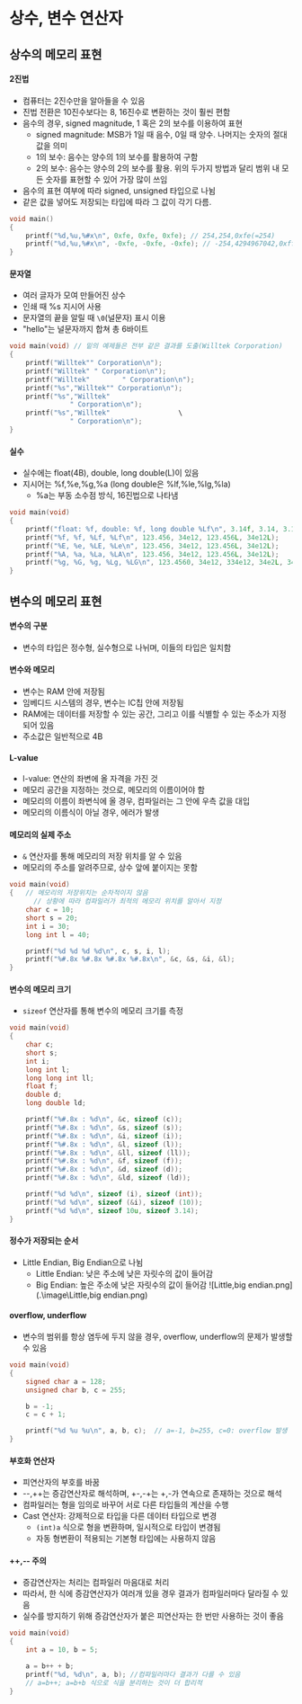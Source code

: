 # 상수, 변수 연산자
## 상수의 메모리 표현
#### 2진법
- 컴퓨터는 2진수만을 알아들을 수 있음
- 진법 전환은 10진수보다는 8, 16진수로 변환하는 것이 훨씬 편함
- 음수의 경우, signed magnitude, 1 혹은 2의 보수를 이용하여 표현
	- signed magnitude: MSB가 1일 때 음수, 0일 때 양수. 나머지는 숫자의 절대값을 의미
	- 1의 보수: 음수는 양수의 1의 보수를 활용하여 구함
	- 2의 보수: 음수는 양수의 2의 보수를 활용. 위의 두가지 방법과 달리 범위 내 모든 숫자를 표현할 수 있어 가장 많이 쓰임
- 음수의 표현 여부에 따라 signed, unsigned 타입으로 나뉨
- 같은 값을 넣어도 저장되는 타입에 따라 그 값이 각기 다름.

```cpp
void main()
{
	printf("%d,%u,%#x\n", 0xfe, 0xfe, 0xfe); // 254,254,0xfe(=254)
    printf("%d,%u,%#x\n", -0xfe, -0xfe, -0xfe); // -254,4294967042,0xffffff02
}
```

#### 문자열
- 여러 글자가 모여 만들어진 상수
- 인쇄 때 %s 지시어 사용
- 문자열의 끝을 알릴 때 `\0`(널문자) 표시 이용
- "hello"는 널문자까지 합쳐 총 6바이트

```cpp
void main(void) // 밑의 예제들은 전부 같은 결과를 도출(Willtek Corporation)
{
	printf("Willtek"" Corporation\n");
	printf("Willtek" " Corporation\n");
	printf("Willtek"		" Corporation\n");
	printf("%s","Willtek"" Corporation\n");
	printf("%s","Willtek"
		       " Corporation\n");
	printf("%s","Willtek"                 \
		       " Corporation\n");
}
```

#### 실수
- 실수에는 float(4B), double, long double(L)이 있음
- 지시어는 %f,%e,%g,%a (long double은 %lf,%le,%lg,%la)
	- %a는 부동 소수점 방식, 16진법으로 나타냄

```cpp
void main(void)
{
	printf("float: %f, double: %f, long double %Lf\n", 3.14f, 3.14, 3.14L);
	printf("%f, %f, %Lf, %Lf\n", 123.456, 34e12, 123.456L, 34e12L);
	printf("%E, %e, %LE, %Le\n", 123.456, 34e12, 123.456L, 34e12L);
	printf("%A, %a, %La, %LA\n", 123.456, 34e12, 123.456L, 34e12L);
	printf("%g, %G, %g, %Lg, %LG\n", 123.4560, 34e12, 334e12, 34e2L, 34e-1L);
}
```
## 변수의 메모리 표현
#### 변수의 구분
- 변수의 타입은 정수형, 실수형으로 나뉘며, 이들의 타입은 일치함

#### 변수와 메모리
- 변수는 RAM 안에 저장됨
- 임베디드 시스템의 경우, 변수는 IC칩 안에 저장됨
- RAM에는 데이터를 저장할 수 있는 공간, 그리고 이를 식별할 수 있는 주소가 지정되어 있음
- 주소값은 일반적으로 4B

#### L-value
- l-value: 연산의 좌변에 올 자격을 가진 것
- 메모리 공간을 지정하는 것으로, 메모리의 이름이어야 함
- 메모리의 이름이 좌변식에 올 경우, 컴파일러는 그 안에 우측 값을 대입
- 메모리의 이름식이 아닐 경우, 에러가 발생

#### 메모리의 실제 주소
- `&` 연산자를 통해 메모리의 저장 위치를 알 수 있음
- 메모리의 주소를 알려주므로, 상수 앞에 붙이지는 못함

```cpp
void main(void)
{ 	// 메모리의 저장위치는 순차적이지 않음
	  // 상황에 따라 컴파일러가 최적의 메모리 위치를 알아서 지정
	char c = 10;
	short s = 20;
	int i = 30;
	long int l = 40;

	printf("%d %d %d %d\n", c, s, i, l);
	printf("%#.8x %#.8x %#.8x %#.8x\n", &c, &s, &i, &l);
}
```
#### 변수의 메모리 크기
- `sizeof` 연산자를 통해 변수의 메모리 크기를 측정

```cpp
void main(void)
{
	char c;
	short s;
	int i;
	long int l;
	long long int ll;
	float f;
	double d;
	long double ld;	

	printf("%#.8x : %d\n", &c, sizeof (c));
	printf("%#.8x : %d\n", &s, sizeof (s));
	printf("%#.8x : %d\n", &i, sizeof (i));
	printf("%#.8x : %d\n", &l, sizeof (l));
	printf("%#.8x : %d\n", &ll, sizeof (ll));
	printf("%#.8x : %d\n", &f, sizeof (f));
	printf("%#.8x : %d\n", &d, sizeof (d));
	printf("%#.8x : %d\n", &ld, sizeof (ld));

	printf("%d %d\n", sizeof (i), sizeof (int));
	printf("%d %d\n", sizeof (&i), sizeof (10));
	printf("%d %d\n", sizeof 10u, sizeof 3.14);
}
```

#### 정수가 저장되는 순서
- Little Endian, Big Endian으로 나뉨
	- Little Endian: 낮은 주소에 낮은 자릿수의 값이 들어감
	- Big Endian: 높은 주소에 낮은 자릿수의 값이 들어감
![Little,big endian.png](.\image\Little,big endian.png)

#### overflow, underflow
- 변수의 범위를 항상 염두에 두지 않을 경우, overflow, underflow의 문제가 발생할 수 있음

```cpp
void main(void)
{
	signed char a = 128;
	unsigned char b, c = 255;

	b = -1;
	c = c + 1;

	printf("%d %u %u\n", a, b, c);  // a=-1, b=255, c=0: overflow 발생
}
```
#### 부호화 연산자
- 피연산자의 부호를 바꿈
- --,++는 증감연산자로 해석하며, +-,-+는 +,-가 연속으로 존재하는 것으로 해석
- 컴파일러는 형을 임의로 바꾸어 서로 다른 타입들의 계산을 수행
- Cast 연산자: 강제적으로 타입을 다른 데이터 타입으로 변경
	- `(int)a` 식으로 형을 변환하며, 일시적으로 타입이 변경됨
	- 자동 형변환이 적용되는 기본형 타입에는 사용하지 않음

#### ++,-- 주의
- 증감연산자는 처리는 컴파일러 마음대로 처리
- 따라서, 한 식에 증감연산자가 여러개 있을 경우 결과가 컴파일러마다 달라질 수 있음
- 실수를 방지하기 위해 증감연산자가 붙은 피연산자는 한 번만 사용하는 것이 좋음

```cpp
void main(void)
{
	int a = 10, b = 5;

	a = b++ + b;
	printf("%d, %d\n", a, b); //컴파일러마다 결과가 다를 수 있음
    // a=b++; a=b+b 식으로 식을 분리하는 것이 더 합리적
}
```





















